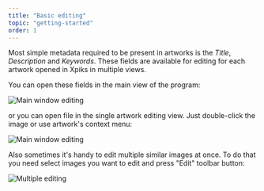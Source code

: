 ```yaml
---
title: "Basic editing"
topic: "getting-started"
order: 1
---
```


Most simple metadata required to be present in artworks is the _Title_, _Description_ and _Keywords_. These fields are available for editing for each artwork opened in Xpiks in multiple views.

You can open these fields in the main view of the program:

<p>
  <img alt="Main window editing" src="{{site.url}}/images/tutorials/getting-started/main-view-editing.gif" class="small-12 large-12" />
</p>

or you can open file in the single artwork editing view. Just double-click the image or use artwork's context menu:

<p>
  <img alt="Main window editing" src="{{site.url}}/images/tutorials/getting-started/single-view-editing.gif" class="small-12 large-12" />
</p>

Also sometimes it's handy to edit multiple similar images at once. To do that you need select images you want to edit and press "Edit" toolbar button:

<p>
  <img alt="Multiple editing" src="{{site.url}}/images/tutorials/getting-started/multiple-view-editing.gif" class="small-12 large-12" />
</p>
